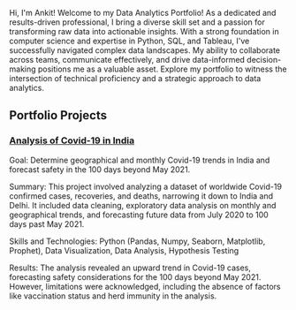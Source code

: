 Hi, I'm Ankit! Welcome to my Data Analytics Portfolio! As a dedicated and results-driven professional, I bring a diverse skill set and a passion for transforming raw data into actionable insights. With a strong foundation in computer science and expertise in Python, SQL, and Tableau, I've successfully navigated complex data landscapes. My ability to collaborate across teams, communicate effectively, and drive data-informed decision-making positions me as a valuable asset. Explore my portfolio to witness the intersection of technical proficiency and a strategic approach to data analytics.

## Portfolio Projects


### [Analysis of Covid-19 in India](/Covid_India.ipynb)

Goal: Determine geographical and monthly Covid-19 trends in India and forecast safety in the 100 days beyond May 2021.

Summary: This project involved analyzing a dataset of worldwide Covid-19 confirmed cases, recoveries, and deaths, narrowing it down to India and Delhi. It included data cleaning, exploratory data analysis on monthly and geographical trends, and forecasting future data from July 2020 to 100 days past May 2021.

Skills and Technologies: Python (Pandas, Numpy, Seaborn, Matplotlib, Prophet), Data Visualization, Data Analysis, Hypothesis Testing

Results: The analysis revealed an upward trend in Covid-19 cases, forecasting safety considerations for the 100 days beyond May 2021. However, limitations were acknowledged, including the absence of factors like vaccination status and herd immunity in the analysis.
